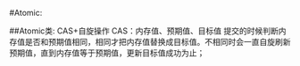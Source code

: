 #Atomic:

##Atomic类: CAS+自旋操作
CAS：内存值、预期值、目标值
提交的时候判断内存值是否和预期值相同，相同才把内存值替换成目标值。不相同时会一直自旋刷新预期值，直到内存值等于预期值，更新目标值成功为止；